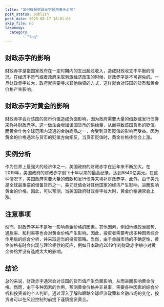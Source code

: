 ```yaml
---
title: "如何根据财政赤字预测黄金走势"
post_status: publish
post_date: 2023-08-17 16:01:03
skip_file: no
taxonomy:
  category:
        - "faq"
---
```


## 财政赤字的影响

财政赤字是指国家政府在一定时期内的支出超过收入，造成财政收支不平衡的情况。在经济不景气或者政府采取刺激经济政策的时候，财政赤字是不可避免的。一旦财政赤字拉大，政府就需要寻求其他融资的方式，这样就会对该国的货币和黄金价格产生影响。

## 财政赤字对黄金的影响

财政赤字会对该国的货币价值造成负面影响，因为政府需要大量的借款或发行债券来弥补财政赤字。这一做法会增加该国货币的供给量，从而导致该国货币的贬值。而黄金作为全球范围内流通的金融商品之一，会受到货币贬值的影响而受益。因为黄金的价格通常与货币的贬值方向相反，当货币贬值时，黄金价格往往会上涨。

## 实例分析

作为世界上最强大的经济体之一，美国政府的财政赤字在近年来不断加大。在2019年，美国政府的财政赤字创下十年以来的最高纪录，达到9840亿美元。在这种情况下，美国政府需要大量的借款和发行债券来填补财政赤字。此外，由于美元是全球最重要的储备货币之一，美元贬值会对其他国家的经济产生影响，进而影响黄金的价格。因此，可以预测，当美国政府财政赤字拉大时，黄金价格通常会上涨。

## 注意事项

然而，财政赤字并不是唯一影响黄金价格的因素。其他因素，例如地缘政治局势、通胀率、和利率等也会对黄金价格产生影响。因此，投资者需要考虑多种因素综合作用后的综合分析，并采取适当的投资策略。当然，由于金融市场的不确定性，黄金价格有时会出现与理论相悖的反应，例如日本政府2019年的财政赤字缩小对黄金价格并没有造成太大的影响。

## 结论

总的来说，财政赤字通常会对该国的货币值产生负面影响，从而进而影响黄金价格。然而，由于多种因素的作用，预测黄金价格并非易事，需要各种因素的综合分析和投资者的个人判断。通过深入了解和跟踪全球经济政策和金融市场的变化，投资者可以在风险控制的前提下谨慎投资黄金。

